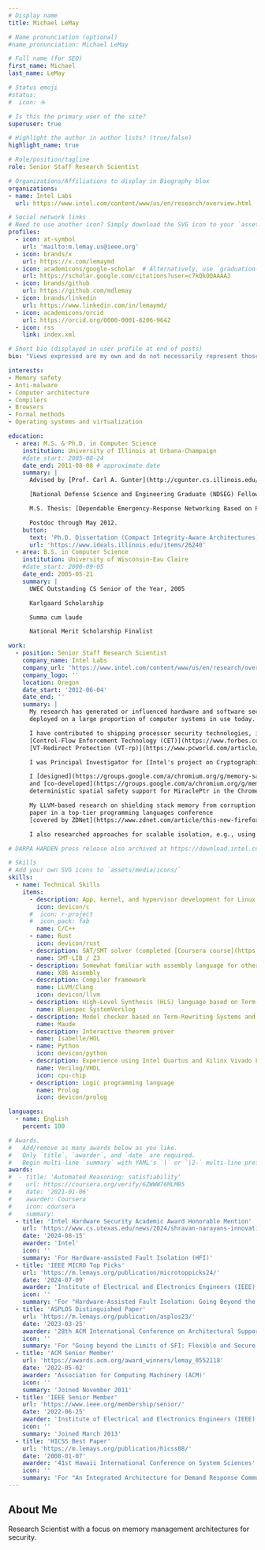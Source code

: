 ```yaml
---
# Display name
title: Michael LeMay

# Name pronunciation (optional)
#name_pronunciation: Michael LeMay

# Full name (for SEO)
first_name: Michael
last_name: LeMay

# Status emoji
#status:
#  icon: ☕️

# Is this the primary user of the site?
superuser: true

# Highlight the author in author lists? (true/false)
highlight_name: true

# Role/position/tagline
role: Senior Staff Research Scientist

# Organizations/Affiliations to display in Biography blox
organizations:
- name: Intel Labs
  url: https://www.intel.com/content/www/us/en/research/overview.html

# Social network links
# Need to use another icon? Simply download the SVG icon to your `assets/media/icons/` folder.
profiles:
  - icon: at-symbol
    url: 'mailto:m.lemay.us@ieee.org'
  - icon: brands/x
    url: https://x.com/lemaymd
  - icon: academicons/google-scholar  # Alternatively, use `graduation-cap` icon from `fab` icon pack
    url: https://scholar.google.com/citations?user=c7kQkOQAAAAJ
  - icon: brands/github
    url: https://github.com/mdlemay
  - icon: brands/linkedin
    url: https://www.linkedin.com/in/lemaymd/
  - icon: academicons/orcid
    url: https://orcid.org/0000-0001-6206-9642
  - icon: rss
    link: index.xml

# Short bio (displayed in user profile at end of posts)
bio: "Views expressed are my own and do not necessarily represent those of my employer. #IamIntel"

interests:
- Memory safety
- Anti-malware
- Computer architecture
- Compilers
- Browsers
- Formal methods
- Operating systems and virtualization

education:
  - area: M.S. & Ph.D. in Computer Science
    institution: University of Illinois at Urbana-Champaign
    #date_start: 2005-08-24
    date_end: 2011-08-08 # approximate date
    summary: |
      Advised by [Prof. Carl A. Gunter](http://cgunter.cs.illinois.edu/).

      [National Defense Science and Engineering Graduate (NDSEG) Fellow](https://web.archive.org/web/20090412061630/http://www.uwec.edu/newsreleases/highlights/041305LeMay.htm).

      M.S. Thesis: [Dependable Emergency-Response Networking Based on Retaskable Network Infrastructures](http://seclab.illinois.edu/wp-content/uploads/2011/03/LeMayMSThesis.pdf).

      Postdoc through May 2012.
    button:
      text: 'Ph.D. Dissertation (Compact Integrity-Aware Architectures)'
      url: 'https://www.ideals.illinois.edu/items/26240'
  - area: B.S. in Computer Science
    institution: University of Wisconsin-Eau Claire
    #date_start: 2000-09-05
    date_end: 2005-05-21
    summary: |
      UWEC Outstanding CS Senior of the Year, 2005

      Karlgaard Scholarship

      Summa cum laude

      National Merit Scholarship Finalist

work:
  - position: Senior Staff Research Scientist
    company_name: Intel Labs
    company_url: 'https://www.intel.com/content/www/us/en/research/overview.html'
    company_logo: ''
    location: Oregon
    date_start: '2012-06-04'
    date_end: ''
    summary: |
      My research has generated or influenced hardware and software security architectures
      deployed on a large proportion of computer systems in use today.

      I have contributed to shipping processor security technologies, including
      [Control-Flow Enforcement Technology (CET)](https://www.forbes.com/sites/tonybradley/2020/06/17/intel-cet-raises-the-bar-for-malware-defense/) and
      [VT-Redirect Protection (VT-rp)](https://www.pcworld.com/article/619047/intels-12th-gen-vpro-chips-now-actively-fight-ransomware-supply-chain-attacks.html).

      I was Principal Investigator for [Intel's project on Cryptographic Capability Computing (C3)](https://web.archive.org/web/20240917132526/https://www.intel.com/content/www/us/en/newsroom/news/intel-and-ucsd-join-darpa-cyberdefense-program.html) in the [DARPA HARDEN program](https://www.darpa.mil/news-events/2022-10-13).

      I [designed](https://groups.google.com/a/chromium.org/g/memory-safety-dev/c/PDi1cvAvUGc)
      and [co-developed](https://groups.google.com/a/chromium.org/g/memory-safety-dev/c/1tYGORldm3w)
      deterministic spatial safety support for MiraclePtr in the Chrome browser.

      My LLVM-based research on shielding stack memory from corruption helped lead to a 2022
      paper in a top-tier programming languages conference
      [covered by ZDNet](https://www.zdnet.com/article/this-new-firefox-browser-feature-could-stop-zero-day-bugs-in-their-tracks/).

      I also researched approaches for scalable isolation, e.g., using [segmentation to accelerate WebAssembly](https://plas2022.github.io/files/pdf/SegueColorGuard.pdf) (upstreamed in [wasm2c](https://github.com/WebAssembly/wabt/pull/2395)).

# DARPA HARDEN press release also archived at https://download.intel.com/newsroom/archive/2025/en-us-2023-02-01-intel-and-uc-san-diego-join-darpa-program-to-prevent-exploitation-of-computing-systems.pdf

# Skills
# Add your own SVG icons to `assets/media/icons/`
skills:
  - name: Technical Skills
    items:
      - description: App, kernel, and hypervisor development for Linux, Windows, and embedded systems with Boost and generics experience
        icon: devicon/c
      #  icon: r-project
      #  icon_pack: fab
        name: C/C++
      - name: Rust
        icon: devicon/rust
      - description: SAT/SMT solver (completed [Coursera course](https://coursera.org/verify/6ZWWW76MLMB5))
        name: SMT-LIB / Z3
      - description: Somewhat familiar with assembly language for other architectures as well
        name: X86 Assembly
      - description: Compiler framework
        name: LLVM/Clang
        icon: devicon/llvm
      - description: High-Level Synthesis (HLS) language based on Term-Rewriting Systems
        name: Bluespec SystemVerilog
      - description: Model checker based on Term-Rewriting Systems and Linear-Temporal Logic
        name: Maude
      - description: Interactive theorem prover
        name: Isabelle/HOL
      - name: Python
        icon: devicon/python
      - description: Experience using Intel Quartus and Xilinx Vivado FPGA toolchains.  Experience using Synopsys VCS and Mentor Graphics Modelsim simulators.  Experience extending and maintaining an in-house Verilog simulator during an internship with Cray, Inc.
        name: Verilog/VHDL
        icon: cpu-chip
      - description: Logic programming language
        name: Prolog
        icon: devicon/prolog

languages:
  - name: English
    percent: 100

# Awards.
#   Add/remove as many awards below as you like.
#   Only `title`, `awarder`, and `date` are required.
#   Begin multi-line `summary` with YAML's `|` or `|2-` multi-line prefix and indent 2 spaces below.
awards:
#  - title: 'Automated Reasoning: satisfiability'
#    url: https://coursera.org/verify/6ZWWW76MLMB5
#    date: '2021-01-06'
#    awarder: Coursera
#    icon: coursera
#    summary:
  - title: 'Intel Hardware Security Academic Award Honorable Mention'
    url: 'https://www.cs.utexas.edu/news/2024/shravan-narayans-innovative-research-garners-multiple-prestigious-honors-hardware'
    date: '2024-08-15'
    awarder: 'Intel'
    icon: ''
    summary: 'For Hardware-assisted Fault Isolation (HFI)'
  - title: 'IEEE MICRO Top Picks'
    url: 'https://m.lemays.org/publication/microtoppicks24/'
    date: '2024-07-09'
    awarder: 'Institute of Electrical and Electronics Engineers (IEEE)'
    icon: ''
    summary: 'For "Hardware-Assisted Fault Isolation: Going Beyond the Limits of Software-Based Sandboxing"'
  - title: 'ASPLOS Distinguished Paper'
    url: 'https://m.lemays.org/publication/asplos23/'
    date: '2023-03-25'
    awarder: '28th ACM International Conference on Architectural Support for Programming Languages and Operating Systems'
    icon: ''
    summary: 'For "Going beyond the Limits of SFI: Flexible and Secure Hardware-Assisted In-Process Isolation with HFI"'
  - title: 'ACM Senior Member'
    url: 'https://awards.acm.org/award_winners/lemay_0552118'
    date: '2022-05-02'
    awarder: 'Association for Computing Machinery (ACM)'
    icon: ''
    summary: 'Joined November 2011'
  - title: 'IEEE Senior Member'
    url: 'https://www.ieee.org/membership/senior/'
    date: '2022-06-25'
    awarder: 'Institute of Electrical and Electronics Engineers (IEEE)'
    icon: ''
    summary: 'Joined March 2013'
  - title: 'HICSS Best Paper'
    url: 'https://m.lemays.org/publication/hicss08/'
    date: '2008-01-07'
    awarder: '41st Hawaii International Conference on System Sciences'
    icon: ''
    summary: 'For "An Integrated Architecture for Demand Response Communications and Control"'
---
```


## About Me

Research Scientist with a focus on memory management architectures for security.
